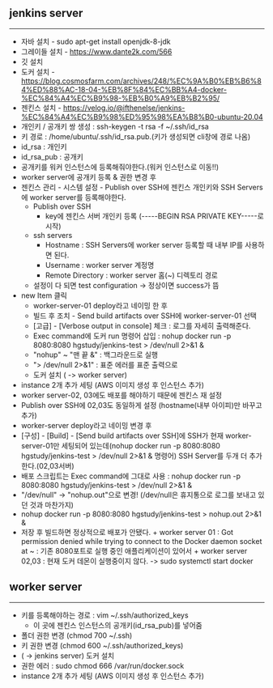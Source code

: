 ## jenkins server
-------
 + 자바 설치 - sudo apt-get install openjdk-8-jdk
 + 그레이들 설치 - https://www.dante2k.com/566
 + 깃 설치
 + 도커 설치 - https://blog.cosmosfarm.com/archives/248/%EC%9A%B0%EB%B6%84%ED%88%AC-18-04-%EB%8F%84%EC%BB%A4-docker-%EC%84%A4%EC%B9%98-%EB%B0%A9%EB%B2%95/
 + 젠킨스 설치 - https://velog.io/@ifthenelse/jenkins-%EC%84%A4%EC%B9%98%ED%95%98%EA%B8%B0-ubuntu-20.04
 + 개인키 / 공개키 쌍 생성 : ssh-keygen -t rsa -f ~/.ssh/id_rsa
  + 키 경로 : /home/ubuntu/.ssh/id_rsa.pub.(키가 생성되면 cli창에 경로 나옴)
  + id_rsa : 개인키 
  + id_rsa_pub : 공개키
  + 공개키를 워커 인스턴스에 등록해줘야한다.(워커 인스턴스로 이동!!)
+ worker server에 공개키 등록 & 권한 변경 후
+ 젠킨스 관리 - 시스템 설정 - Publish over SSH에 젠킨스 개인키와 SSH Servers에 worker server를 등록해야한다.
  + Publish over SSH
    + key에 젠킨스 서버 개인키 등록 (-----BEGIN RSA PRIVATE KEY-----로 시작)
  + ssh servers
    +  Hostname : SSH Servers에 worker server 등록할 때 내부 IP를 사용하면 된다.
    +  Username : worker server 계정명
    +  Remote Directory : worker server 홈(~) 디렉토리 경로
  + 설정이 다 되면 test configuration -> 정상이면 success가 뜸
+ new Item 클릭
  + worker-server-01 deploy라고 네이밍 한 후 
  + 빌드 후 조치 - Send build artifacts over SSH에 worker-server-01 선택
  + [고급] - [Verbose output in console] 체크 : 로그를 자세히 출력해준다.
  + Exec command에 도커 run 명령어 삽입 : nohup docker run -p 8080:8080 hgstudy/jenkins-test > /dev/null 2>&1 &
   + "nohup" ~ "맨 끝 &" : 백그라운드로 실행
   + "> /dev/null 2>&1" : 표준 에러를 표준 출력으로
  + 도커 설치 ( -> worker server) 
 + instance 2개 추가 세팅 (AWS 이미지 생성 후 인스턴스 추가) 
  + worker server-02, 03에도 배포를 해야하기 때문에 젠킨스 재 설정 
  + Publish over SSH에 02,03도 동일하게 설정 (hostname(내부 아이피)만 바꾸고 추가)
  + worker-server deploy라고 네이밍 변경 후
   + [구성] - [Build] - [Send build artifacts over SSH]에 SSH가 현재 worker-server-01만 세팅되어 있는데(nohup docker run -p 8080:8080 hgstudy/jenkins-test > /dev/null 2>&1 & 명령어) SSH Server를 두개 더 추가한다.(02,03서버)
   + 배포 스크립트는 Exec command에 그대로 사용 : nohup docker run -p 8080:8080 hgstudy/jenkins-test > /dev/null 2>&1 &
   + "/dev/null" -> "nohup.out"으로 변경! (/dev/null은 휴지통으로 로그를 보내고 있던 것과 마찬가지)
   + nohup docker run -p 8080:8080 hgstudy/jenkins-test > nohup.out 2>&1 &
   + 저장 후 빌드하면 정상적으로 배포가 안됐다.
    + worker server 01 :  Got permission denied while trying to connect to the Docker daemon socket at ~ : 기존 8080포트로 실행 중인 애플리케이션이 있어서
    + worker server 02,03 : 현재 도커 데몬이 실행중이지 않다. -> sudo systemctl start docker
  
  

## worker server
-------
  + 키를 등록해야하는 경로 : vim ~/.ssh/authorized_keys
    + 이 곳에 젠킨스 인스턴스의 공개키(id_rsa_pub)를 넣어줌
  + 폴더 권한 변경 (chmod 700 ~/.ssh)
  + 키 권한 변경 (chmod 600 ~/.ssh/authorized_keys)
  + ( -> jenkins server) 도커 설치 
   + 권한 에러 : sudo chmod 666 /var/run/docker.sock
  + instance 2개 추가 세팅 (AWS 이미지 생성 후 인스턴스 추가) 



